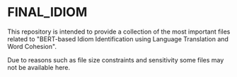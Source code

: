 # FINAL_IDIOM

This repository is intended to provide a collection of the most important files related to "BERT-based Idiom Identification using Language Translation and Word Cohesion".




Due to reasons such as file size constraints and sensitivity some files may not be available here.
